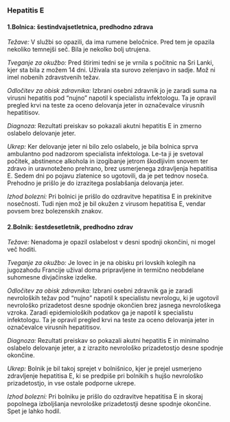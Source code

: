 ### Hepatitis E
#### 1.Bolnica: šestindvajsetletnica, predhodno zdrava

*Težave:* V službi so opazili, da ima rumene beločnice. Pred tem je opazila nekoliko temnejši seč. Bila je nekolko bolj utrujena. 

*Tveganje za okužbo:* Pred štirimi tedni se je vrnila s počitnic na Sri Lanki, kjer sta bila z možem 14 dni. Uživala sta surovo zelenjavo in sadje. Mož ni imel nobenih zdravstvenih težav.

*Odločitev za obisk zdravnika:* Izbrani osebni zdravnik jo je zaradi suma na virusni hepatitis pod “nujno” napotil k specialistu infektologu. Ta je opravil pregled krvi na teste za oceno delovanja jeter in označevalce virusnih hepatitisov.

*Diagnoza:* Rezultati preiskav so pokazali akutni hepatitis E in zmerno oslabelo delovanje jeter. 

*Ukrep:* Ker delovanje jeter ni bilo zelo oslabelo, je bila bolnica sprva ambulantno pod nadzorom specialista infektologa. Le-ta ji je svetoval počitek, abstinence alkohola in izogibanje jetrom škodljivim snovem ter zdravo in uravnoteženo prehrano, brez  usmerjenega zdravljenja hepatitisa E. Sedem dni po pojavu zlatenice so ugotovili, da je pet tednov noseča. Prehodno je prišlo je do izrazitega poslabšanja delovanja jeter.

*Izhod bolezni:* Pri bolnici je prišlo do ozdravitve hepatitisa E in prekinitve nosečnosti. Tudi njen mož je bil okužen z virusom hepatitisa E, vendar povsem brez bolezenskih znakov. 

#### 2.Bolnik: šestdesetletnik, predhodno zdrav

*Težave:* Nenadoma je opazil oslabelost v desni spodnji okončini, ni mogel več hoditi. 

*Tveganje za okužbo:* Je lovec in je na obisku pri lovskih kolegih na jugozahodu Francije užival doma pripravljene in termično neobdelane suhomesne divjačinske izdelke. 

*Odločitev za obisk zdravnika:* Izbrani osebni zdravnik ga je zaradi nevroloških težav pod “nujno” napotil k specialistu nevrologu, ki je ugotovil nevrološko prizadetost desne spodnje okončien brez jasnega nevrološkega vzroka.  Zaradi epidemioloških podatkov ga je napotil k specialistu infektologu. Ta je opravil pregled krvi na teste za oceno delovanja jeter in označevalce virusnih hepatitisov.

*Diagnoza:* Rezultati preiskav so pokazali akutni hepatitis E in minimalno oslabelo delovanje jeter, a z izrazito nevrološko prizadetostjo desne spodnje okončine. 

*Ukrep:* Bolnik je bil takoj sprejet v bolnišnico, kjer je prejel usmerjeno zdravljenje hepatitisa E, ki se predpiše pri bolnikih s hujšo nevrološko prizadetostjo, in vse ostale podporne ukrepe.  

*Izhod bolezni:* Pri bolniku je prišlo do ozdravitve hepatitisa E in skoraj popolnega izboljšanja nevrološke prizadetostji desne spodnje okončine. Spet je lahko hodil. 
